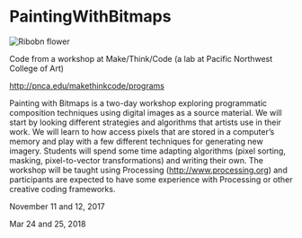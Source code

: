 # PaintingWithBitmaps

![Ribobn flower](https://c1.staticflickr.com/3/2528/4183226474_e55bc7100a.jpg)

Code from a workshop at Make/Think/Code (a lab at Pacific Northwest College of Art)

http://pnca.edu/makethinkcode/programs

Painting with Bitmaps is a two-day workshop exploring programmatic composition techniques using digital images as a source material. We will start by looking different strategies and algorithms that artists use in their work. We will learn to how access pixels that are stored in a computer’s memory and play with a few different techniques for generating new imagery. Students will spend some time adapting algorithms (pixel sorting, masking, pixel-to-vector transformations) and writing their own. The workshop will be taught using Processing (http://www.processing.org) and participants are expected to have some experience with Processing or other creative coding frameworks.

November 11 and 12, 2017

Mar 24 and 25, 2018

